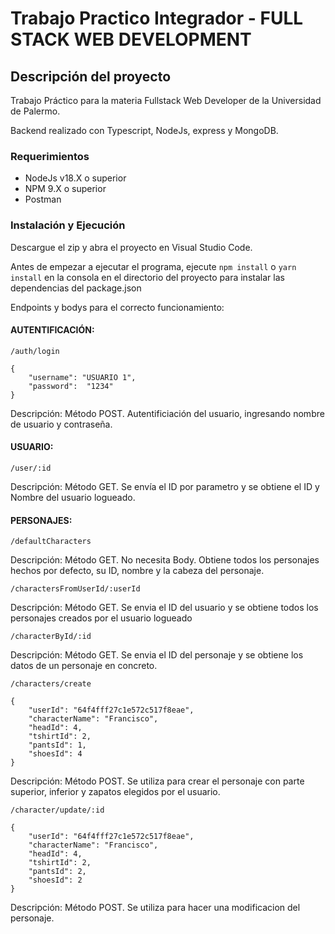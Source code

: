 # Trabajo Practico Integrador - FULL STACK WEB DEVELOPMENT

## Descripción del proyecto

Trabajo Práctico para la materia Fullstack Web Developer de la Universidad de Palermo.

Backend realizado con Typescript, NodeJs, express y MongoDB.

### Requerimientos

- NodeJs v18.X o superior
- NPM 9.X o superior
- Postman

### Instalación y Ejecución
Descargue el zip y abra el proyecto en Visual Studio Code.

Antes de empezar a ejecutar el programa, ejecute ```npm install``` o ```yarn install``` en la consola en el directorio del proyecto para instalar las dependencias del package.json

Endpoints y bodys para el correcto funcionamiento:

#### AUTENTIFICACIÓN:

```/auth/login```

```
{
    "username": "USUARIO 1",
    "password":  "1234"
}
```

Descripción: Método POST. Autentificiación del usuario, ingresando nombre de usuario y contraseña.

#### USUARIO: 

```/user/:id```

Descripción: Método GET. Se envía el ID por parametro y se obtiene el ID y Nombre del usuario logueado.

#### PERSONAJES:

```/defaultCharacters```

Descripción: Método GET. No necesita Body. Obtiene todos los personajes hechos por defecto, su ID, nombre y la cabeza del personaje.

```/charactersFromUserId/:userId```

Descripción: Método GET. Se envia el ID del usuario y se obtiene todos los personajes creados por el usuario logueado

```/characterById/:id ```

Descripción: Método GET. Se envia el ID del personaje y se obtiene los datos de un personaje en concreto.

```/characters/create ```

```
{
    "userId": "64f4fff27c1e572c517f8eae",
    "characterName": "Francisco",
    "headId": 4,
    "tshirtId": 2,
    "pantsId": 1,
    "shoesId": 4
}
```

Descripción: Método POST. Se utiliza para crear el personaje con parte superior, inferior y zapatos elegidos por el usuario.

```/character/update/:id ```
```
{
    "userId": "64f4fff27c1e572c517f8eae",
    "characterName": "Francisco",
    "headId": 4,
    "tshirtId": 2,
    "pantsId": 2,
    "shoesId": 2
}
```
Descripción: Método POST. Se utiliza para hacer una modificacion del personaje.

